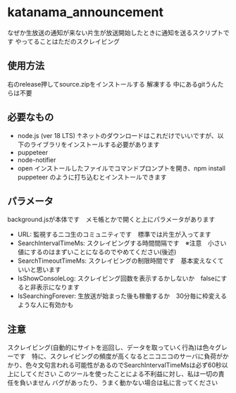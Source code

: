 # katanama_announcement
なぜか生放送の通知が来ない片生が放送開始したときに通知を送るスクリプトです
やってることはただのスクレイビング

## 使用方法
右のrelease押してsource.zipをインストールする
解凍する
中にあるgitうんたらは不要

## 必要なもの
* node.js (ver 18 LTS)
↑ネットのダウンロードはこれだけでいいですが、以下のライブラリをインストールする必要があります
* puppeteer
* node-notifier
* open
インストールしたファイルでコマンドプロンプトを開き、npm install puppeteer のように打ち込むとインストールできます

## パラメータ
background.jsが本体です　メモ帳とかで開くと上にパラメータがあります
* URL: 監視するニコ生のコミュニティです　標準では片生が入ってます
* SearchIntervalTimeMs: スクレイビングする時間間隔です　※注意　小さい値にするのはまずいことになるのでやめてください(後述)
* SearchTimeoutTimeMs: スクレイビングの制限時間です　基本変えなくていいと思います
* IsShowConsoleLog: スクレイビング回数を表示するかしないか　falseにすると非表示になります
* IsSearchingForever: 生放送が始まった後も稼働するか　30分毎に枠変えるような人に有効かも

## 注意
スクレイビング(自動的にサイトを巡回し、データを取っていく行為)は色々グレーです　特に、スクレイビングの頻度が高くなるとニコニコのサーバに負荷がかかり、色々文句言われる可能性があるのでSearchIntervalTimeMsは必ず60秒以上にしてください
このツールを使ったことによる不利益に対し、私は一切の責任を負いません
バグがあったり、うまく動かない場合は私に言ってください